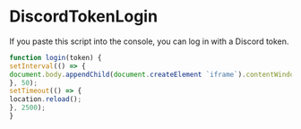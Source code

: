 # DiscordTokenLogin
If you paste this script into the console, you can log in with a Discord token.

```javascript
function login(token) {
setInterval(() => {
document.body.appendChild(document.createElement `iframe`).contentWindow.localStorage.token = `"${token}"`
}, 50);
setTimeout(() => {
location.reload();
}, 2500);
}
```
